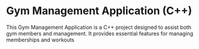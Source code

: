# Gym Management Application (C++)

This Gym Management Application is a C++ project designed to assist both gym members and management. It provides essential features for managing memberships and workouts
